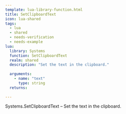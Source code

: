 ```yaml
---
template: lua-library-function.html
title: SetClipboardText
icon: lua-shared
tags:
  - lua
  - shared
  - needs-verification
  - needs-example
lua:
  library: Systems
  function: SetClipboardText
  realm: shared
  description: "Set the text in the clipboard."
  
  arguments:
    - name: "text"
      type: string
  returns:
    
---
```


<div class="lua__search__keywords">
Systems.SetClipboardText &#x2013; Set the text in the clipboard.
</div>

